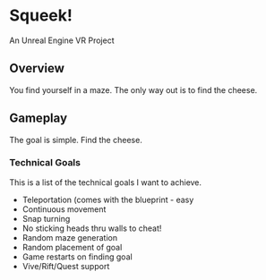 # Squeek!
An Unreal Engine VR Project

## Overview
You find yourself in a maze.  The only way out is to find the cheese.

## Gameplay
The goal is simple.  Find the cheese.

### Technical Goals
This is a list of the technical goals I want to achieve.

* Teleportation (comes with the blueprint - easy
* Continuous movement
* Snap turning
* No sticking heads thru walls to cheat!
* Random maze generation
* Random placement of goal
* Game restarts on finding goal
* Vive/Rift/Quest support

